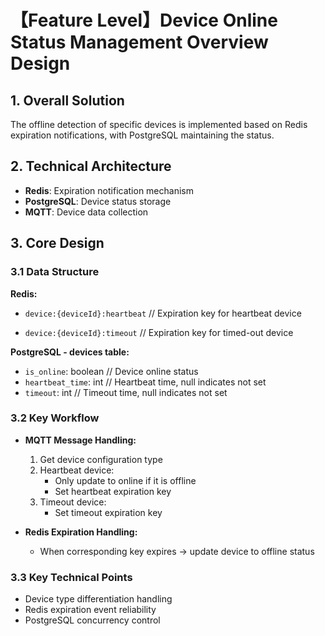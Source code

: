 # 【Feature Level】Device Online Status Management Overview Design

## 1. Overall Solution

The offline detection of specific devices is implemented based on Redis expiration notifications, with PostgreSQL maintaining the status.

## 2. Technical Architecture

- **Redis**: Expiration notification mechanism
- **PostgreSQL**: Device status storage
- **MQTT**: Device data collection

## 3. Core Design

### 3.1 Data Structure

**Redis:**

- `device:{deviceId}:heartbeat`  // Expiration key for heartbeat device

- `device:{deviceId}:timeout`    // Expiration key for timed-out device

**PostgreSQL - devices table:**

- `is_online`: boolean      // Device online status
- `heartbeat_time`: int     // Heartbeat time, null indicates not set
- `timeout`: int            // Timeout time, null indicates not set

### 3.2 Key Workflow

- **MQTT Message Handling:**
  1. Get device configuration type
  2. Heartbeat device:
     - Only update to online if it is offline
     - Set heartbeat expiration key
  3. Timeout device:
     - Set timeout expiration key

- **Redis Expiration Handling:**
  - When corresponding key expires → update device to offline status

### 3.3 Key Technical Points

- Device type differentiation handling
- Redis expiration event reliability
- PostgreSQL concurrency control
